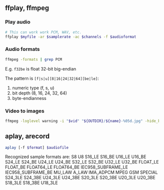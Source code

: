 ## ffplay, ffmpeg

### Play audio
```bash
# This can work work PCM, WAV, etc.
ffplay $myfile -ar $samplerate -ac $channels -f $audioformat
```

### Audio formats
```bash
ffmpeg -formats | grep PCM
```

E.g. `f32be` is float 32-bit big-endian

The pattern is `[f|s|u][8|16|24|32|64][be|le]`:
1. numeric type (f, s, u)
2. bit depth (8, 16, 24, 32, 64)
3. byte-endianness

### Video to images
```bash
ffmpeg -loglevel warning -i "$vid" "${OUTDIR}/${name}-%05d.jpg" -hide_banner
```

## aplay, arecord

```bash
aplay [-f $format] $audiofile
```

Recognized  sample formats are: S8 U8 S16_LE S16_BE U16_LE U16_BE S24_LE S24_BE U24_LE U24_BE S32_LE S32_BE U32_LE U32_BE FLOAT_LE FLOAT_BE FLOAT64_LE FLOAT64_BE IEC958_SUBFRAME_LE IEC958_SUBFRAME_BE MU_LAW A_LAW IMA_ADPCM MPEG GSM SPECIAL S24_3LE S24_3BE U24_3LE U24_3BE S20_3LE S20_3BE  U20_3LE  U20_3BE  S18_3LE  S18_3BE U18_3LE

<!--stackedit_data:
eyJoaXN0b3J5IjpbLTE0Mjg4NTUzMDJdfQ==
-->